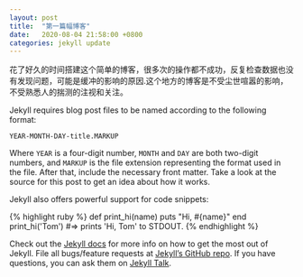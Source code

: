 ```yaml
---
layout: post
title:  "第一篇幅博客"
date:   2020-08-04 21:58:00 +0800
categories: jekyll update
---
```

花了好久的时间搭建这个简单的博客，很多次的操作都不成功，反复检查数据也没有发现问题，可能是缓冲的影响的原因.这个地方的博客是不受尘世喧嚣的影响，不受熟悉人的揣测的注视和关注。

Jekyll requires blog post files to be named according to the following format:

`YEAR-MONTH-DAY-title.MARKUP`

Where `YEAR` is a four-digit number, `MONTH` and `DAY` are both two-digit numbers, and `MARKUP` is the file extension representing the format used in the file. After that, include the necessary front matter. Take a look at the source for this post to get an idea about how it works.

Jekyll also offers powerful support for code snippets:

{% highlight ruby %}
def print_hi(name)
  puts "Hi, #{name}"
end
print_hi('Tom')
#=> prints 'Hi, Tom' to STDOUT.
{% endhighlight %}

Check out the [Jekyll docs][jekyll-docs] for more info on how to get the most out of Jekyll. File all bugs/feature requests at [Jekyll’s GitHub repo][jekyll-gh]. If you have questions, you can ask them on [Jekyll Talk][jekyll-talk].

[jekyll-docs]: https://jekyllrb.com/docs/home
[jekyll-gh]:   https://github.com/jekyll/jekyll
[jekyll-talk]: https://talk.jekyllrb.com/
